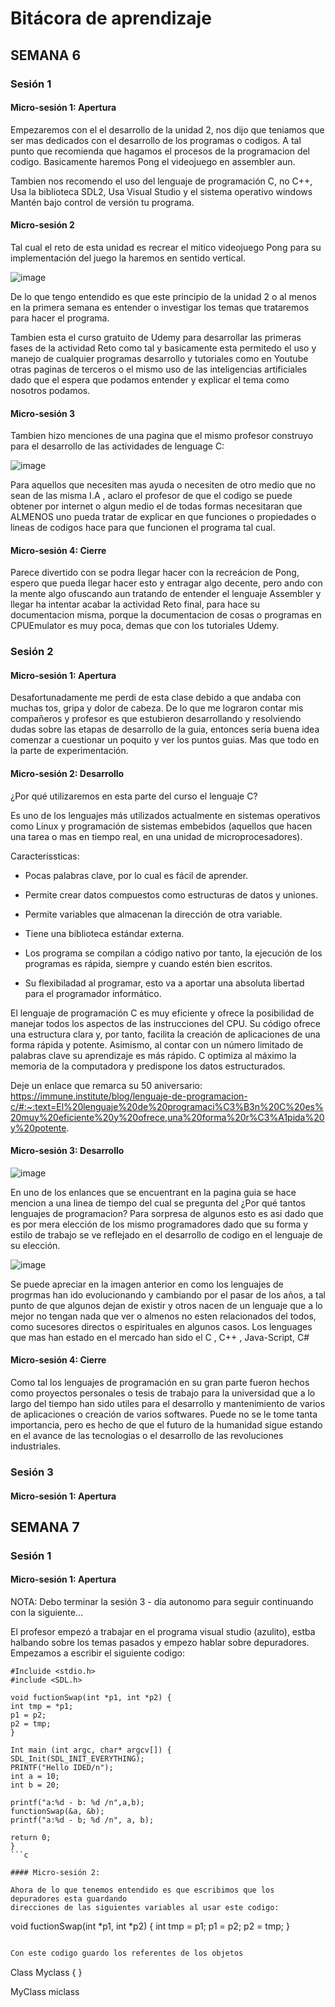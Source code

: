 # Bitácora de aprendizaje
## SEMANA 6

### Sesión 1

#### Micro-sesión 1: Apertura

Empezaremos con el el desarrollo de la unidad 2, nos dijo que teniamos que ser mas dedicados
con el desarrollo de los programas o codigos. A tal punto que recomienda que hagamos el procesos
de la programacion del codigo. Basicamente haremos Pong el videojuego en assembler aun.

Tambien nos recomendo el uso del lenguaje de programación C, no C++,
Usa la biblioteca SDL2, Usa Visual Studio y el sistema operativo windows
Mantén bajo control de versión tu programa.

#### Micro-sesión 2 

Tal cual el reto de esta unidad es recrear el mitico videojuego Pong
para su implementación del juego la haremos en sentido vertical.

![image](https://github.com/jfUPB/bitacorassc2024-10-Lolman6542/assets/127360762/7d0cc855-27e3-41a7-aeec-d3460992b078)

De lo que tengo entendido es que este principio de la unidad 2 
o al menos en la primera semana es entender o investigar los
temas que trataremos para hacer el programa.

Tambien esta el curso gratuito de Udemy para desarrollar las primeras
fases de la actividad Reto como tal y basicamente esta permitedo el uso 
y manejo de cualquier programas desarrollo y tutoriales como en Youtube 
otras paginas de terceros o el mismo uso de las inteligencias artificiales
dado que el espera que podamos entender y explicar el tema como nosotros podamos.

#### Micro-sesión 3 

Tambien hizo menciones de una pagina que el mismo profesor construyo para 
el desarrollo de las actividades de lenguage C:

![image](https://github.com/jfUPB/bitacorassc2024-10-Lolman6542/assets/127360762/dc46efd2-b172-4e4f-a4c7-f785ae8e14b2)

Para aquellos que necesiten mas ayuda o necesiten de otro medio que no sean 
de las misma I.A , aclaro el profesor de que el codigo se puede obtener por
internet o algun medio el de todas formas necesitaran que ALMENOS uno pueda
tratar de explicar en que funciones o propiedades o lineas de codigos hace
para que funcionen el programa tal cual.

#### Micro-sesión 4: Cierre

Parece divertido con se podra llegar hacer con la recreácion de Pong,
espero que pueda llegar hacer esto y entragar algo decente, pero
ando con la mente algo ofuscando aun tratando de entender el lenguaje 
Assembler y llegar ha intentar acabar la actividad Reto final, 
para hace su documentacion misma, porque la documentacion de cosas
o programas en CPUEmulator es muy poca, demas que con los tutoriales
Udemy.

### Sesión 2

#### Micro-sesión 1: Apertura

Desafortunadamente me perdi de esta clase debido a que andaba con muchas tos,
gripa y dolor de cabeza. De lo que me lograron contar mis compañeros y profesor
es que estubieron desarrollando y resolviendo dudas sobre las etapas de desarrollo de
la guia, entonces seria buena idea comenzar a cuestionar un poquito y ver los puntos guias.
Mas que todo en la parte de experimentación.

#### Micro-sesión 2: Desarrollo

¿Por qué utilizaremos en esta parte del curso el lenguaje C?

Es uno de los lenguajes más utilizados actualmente en sistemas operativos 
como Linux y programación de sistemas embebidos (aquellos que hacen una
tarea o mas en tiempo real, en una unidad de microprocesadores).

Caracterissticas:

- Pocas palabras clave, por lo cual es fácil de aprender.

- Permite crear datos compuestos como estructuras de datos y uniones.

- Permite variables que almacenan la dirección de otra variable.

- Tiene una biblioteca estándar externa.

- Los programa se compilan a código nativo por tanto, la ejecución de los 
  programas es rápida, siempre y cuando estén bien escritos.

- Su flexibiladad al programar, esto va a aportar una absoluta 
  libertad para el programador informático.

El lenguaje de programación C es muy eficiente y ofrece la posibilidad de manejar todos 
los aspectos de las instrucciones del CPU. Su código ofrece una estructura clara y, por tanto,
facilita la creación de aplicaciones de una forma rápida y potente.
Asimismo, al contar con un número limitado de palabras clave su aprendizaje es más rápido.
C optimiza al máximo la memoria de la computadora y predispone los datos estructurados.

Deje un enlace que remarca su 50 aniversario:
https://immune.institute/blog/lenguaje-de-programacion-c/#:~:text=El%20lenguaje%20de%20programaci%C3%B3n%20C%20es%20muy%20eficiente%20y%20ofrece,una%20forma%20r%C3%A1pida%20y%20potente.

#### Micro-sesión 3: Desarrollo

![image](https://github.com/jfUPB/bitacorassc2024-10-Lolman6542/assets/127360762/e6518ee9-105a-44dd-99f9-048e38c2b581)

En uno de los enlances que se encuentrant en la pagina guia se hace mencion a una linea de 
tiempo del cual se pregunta del ¿Por qué tantos lenguajes de programacion? 
Para sorpresa de algunos esto es asi dado que es por mera elección de los mismo programadores
dado que su forma y estilo de trabajo se ve reflejado en el desarrollo de codigo
en el lenguaje de su elección.

![image](https://github.com/jfUPB/bitacorassc2024-10-Lolman6542/assets/127360762/b0f1589a-a2b6-4f80-9e37-a2708d061042)

Se puede apreciar en la imagen anterior en como los lenguajes de progrmas han ido
evolucionando y cambiando por el pasar de los años, a tal punto de que algunos dejan de 
existir y otros nacen de un lenguaje que a lo mejor no tengan nada que ver o almenos
no esten relacionados del todos, como sucesores directos o espirituales en algunos casos.
Los lenguages que mas han estado en el mercado han sido el C , C++ , Java-Script, C#

#### Micro-sesión 4: Cierre

Como tal los lenguajes de programación en su gran parte fueron hechos 
como proyectos personales o tesis de trabajo para la universidad que a 
lo largo del tiempo han sido utiles para el desarrollo y mantenimiento de
varios de aplicaciones o creación de varios softwares.
Puede no se le tome tanta importancia, pero es hecho de que el
futuro de la humanidad sigue estando en el avance de las tecnologias o 
el desarrollo de las revoluciones industriales.


### Sesión 3

#### Micro-sesión 1: Apertura


## SEMANA 7

### Sesión 1

#### Micro-sesión 1: Apertura

NOTA: Debo terminar la sesión 3 - día autonomo para seguir continuando con la siguiente...

El profesor empezó a trabajar en el programa visual studio (azulito), estba halbando sobre los temas
pasados y empezo hablar sobre depuradores. Empezamos a escribir el siguiente codigo:

```
#Incluide <stdio.h>
#include <SDL.h>

void fuctionSwap(int *p1, int *p2) {
int tmp = *p1;
p1 = p2;
p2 = tmp;
}

Int main (int argc, char* argcv[]) {
SDL_Init(SDL_INIT_EVERYTHING);
PRINTF("Hello IDED/n");
int a = 10;
int b = 20;

printf("a:%d - b: %d /n",a,b);
functionSwap(&a, &b);
printf("a:%d - b; %d /n", a, b);

return 0;
}
```c

#### Micro-sesión 2:

Ahora de lo que tenemos entendido es que escribimos que los depuradores esta guardando
direcciones de las siguientes variables al usar este codigo:

```
void fuctionSwap(int *p1, int *p2) {
int tmp = p1;
p1 = p2;
p2 = tmp;
}
```c

Con este codigo guardo los referentes de los objetos

```
Class Myclass {
}

MyClass miclass
```c
